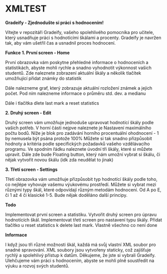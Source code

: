 # XMLTEST
**Gradeify - Zjednodušte si práci s hodnocením!**

Vítejte v repozitáři Gradeify, vašeho spolehlivého pomocníka pro učitele,
který usnadňuje práci s hodnotícími škálami a procenty. Gradeify je navržen tak, 
aby vám ušetřil čas a usnadnil proces hodnocení.

**Funkce**
**1. První screen - Home**

 První obrazovka vám poskytne přehledné informace o hodnoceních a statistikách, abyste mohli rychle a snadno vyhodnotit výkonnost vašich studentů.
 Zde naleznete zobrazení aktuální škály a několik tlačítek umožňující přidat známky do statistik

 Dále nalezneme graf, který zobrazuje aktuální rozložení známek a jejich počet.
 Pod ním nalezneme informace o průměru std. dev. a medianu

 Dále i tlačítka dlete last mark a reset statistics

**2. Druhý screen - Edit**

 Druhý screen vám umožňuje jednoduše upravovat hodnotící škály podle vašich potřeb.
 V horní části nejpve naleznete je Nastavení maximálního počtu bodů. 
 Níže je blok pro zadávání horního procentuální ohodnocení - 1 by nemusela být psána protože 100%
 Můžete si tak  snadno přizpůsobit hodnoty a kritéria podle specifických požadavků vašeho vzdělávacího programu.
 Ve spodním řádku naleznete úvodní tři škály, které si můžete upravit.
 Dále zde bude Floating button, který nám umožní vybrat si škálu, či nějak vytvořit novou škálu (idk zda neudělat to jinak)

**3. Třetí screen - Settings**

 Třetí obrazovka vám umožňuje přizpůsobit typ hodnotící škály podle toho, co nejlépe vyhovuje vašemu výukovému prostředí.
 Můžete si vybrat mezi různými typy škál, které odpovídají různým metodám hodnocení. Od A po E, či 1 až 4 či klasické 1-5.
 Bude nějak doděláno další principy.

**Todo**

 Implementovat první screen a statistiku.
 Vytvořit druhý screen pro úpravu hodnotících škál.
 Implementovat třetí screen pro nastavení typu škály.
 Přidat tlačítko u reset statistics k delete last mark.
 Vlastně všechno co není done

**Informace**

 I když jsou tři různé možnosti škál, každá má svůj vlastní XML soubor pro snadné spravování.
 XML soubory jsou vytvořeny staticky, což zajišťuje rychlý a spolehlivý přístup k datům.
 Děkujeme, že jste si vybrali Gradeify. Ulehčujeme vám práci s hodnocením, abyste se mohli plně soustředit na výuku a rozvoj svých studentů.

